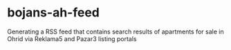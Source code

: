 # bojans-ah-feed
Generating a RSS feed that contains search results of apartments for sale in Ohrid via Reklama5 and Pazar3 listing portals
